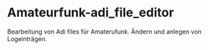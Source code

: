 # Amateurfunk-adi_file_editor
Bearbeitung von Adi files für Amaterufunk. Ändern und anlegen von Logeinträgen.
